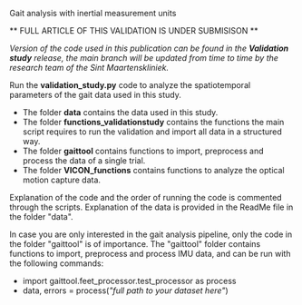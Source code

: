Gait analysis with inertial measurement units

** FULL ARTICLE OF THIS VALIDATION IS UNDER SUBMISISON **


*Version of the code used in this publication can be found in the **Validation study** release, the main branch will be updated from time to time by the research team of the Sint Maartenskliniek.*

 
 
 
Run the **validation_study.py** code to analyze the spatiotemporal parameters of the gait data used in this study.
- The folder **data** contains the data used in this study.
- The folder **functions_validationstudy** contains the functions the main script requires to run the validation and import all data in a structured way.
- The folder **gaittool** contains functions to import, preprocess and process the data of a single trial.
- The folder **VICON_functions** contains functions to analyze the optical motion capture data.

Explanation of the code and the order of running the code is commented through the scripts.
Explanation of the data is provided in the ReadMe file in the folder "data".

In case you are only interested in the gait analysis pipeline, only the code in the folder "gaittool" is of importance.
The "gaittool" folder contains functions to import, preprocess and process IMU data, and can be run with the following commands:
- import gaittool.feet_processor.test_processor as process
- data, errors = process(*"full path to your dataset here"*)